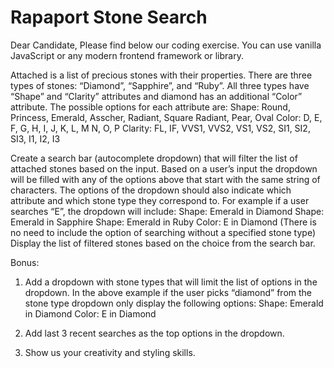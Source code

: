 # Rapaport Stone Search

Dear Candidate,
Please find below our coding exercise. You can use vanilla JavaScript or any modern frontend framework or
library.

Attached is a list of precious stones with their properties.
There are three types of stones: “Diamond”, “Sapphire”, and “Ruby”.
All three types have “Shape” and “Clarity” attributes and diamond has an additional “Color” attribute.
The possible options for each attribute are:
Shape: Round, Princess, Emerald, Asscher, Radiant, Square Radiant, Pear, Oval
Color: D, E, F, G, H, I, J, K, L, M N, O, P
Clarity: FL, IF, VVS1, VVS2, VS1, VS2, SI1, SI2, SI3, I1, I2, I3

Create a search bar (autocomplete dropdown) that will filter the list of attached stones based on the input.
Based on a user’s input the dropdown will be filled with any of the options above that start with the same string of
characters.
The options of the dropdown should also indicate which attribute and which stone type they correspond to.
For example if a user searches “E”, the dropdown will include:
Shape: Emerald in Diamond
Shape: Emerald in Sapphire
Shape: Emerald in Ruby
Color: E in Diamond
(There is no need to include the option of searching without a specified stone type)
Display the list of filtered stones based on the choice from the search bar.

Bonus:
1) Add a dropdown with stone types that will limit the list of options in the dropdown. In the above example
if the user picks “diamond” from the stone type dropdown only display the following options:
Shape: Emerald in Diamond
Color: E in Diamond

2) Add last 3 recent searches as the top options in the dropdown.
4) Show us your creativity and styling skills.
